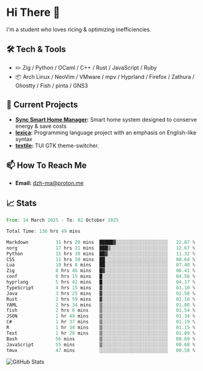 # Hi There 👋
I'm a student who loves ricing & optimizing inefficiencies.
## 🛠️ Tech & Tools
- ✏️  Zig / Python / OCaml / C++ / Rust / JavaScript / Ruby
- 📦 Arch Linux / NeoVim / VMware / mpv / Hyprland / Firefox / Zathura / Ghostty / Fish / pinta / GNS3
## 🔭 Current Projects
- **[Sync Smart Home Manager](https://github.com/dzh-ma/sync):** Smart home system designed to conserve energy & save costs
- **[lexica](https://github.com/dzh-ma/lexica):** Programming language project with an emphasis on English-like syntax
- **[textile](https://github.com/dzh-ma/textile):** TUI GTK theme-switcher.
## 📫 How To Reach Me
- **Email:** [dzh-ma@proton.me](mailto:dzh-ma@proton.me)
## 📈 Stats
<!--START_SECTION:waka-->

```rust
From: 14 March 2025 - To: 02 October 2025

Total Time: 136 hrs 49 mins

Markdown          31 hrs 20 mins  █████▓░░░░░░░░░░░░░░░░░░░   22.87 %
norg              17 hrs 21 mins  ███▒░░░░░░░░░░░░░░░░░░░░░   12.67 %
Python            15 hrs 30 mins  ██▓░░░░░░░░░░░░░░░░░░░░░░   11.32 %
CSS               11 hrs 50 mins  ██░░░░░░░░░░░░░░░░░░░░░░░   08.64 %
Lua               10 hrs 8 mins   ██░░░░░░░░░░░░░░░░░░░░░░░   07.40 %
Zig               8 hrs 46 mins   █▓░░░░░░░░░░░░░░░░░░░░░░░   06.41 %
conf              6 hrs 15 mins   █░░░░░░░░░░░░░░░░░░░░░░░░   04.56 %
hyprlang          5 hrs 42 mins   █░░░░░░░░░░░░░░░░░░░░░░░░   04.17 %
TypeScript        4 hrs 15 mins   ▓░░░░░░░░░░░░░░░░░░░░░░░░   03.10 %
Java              3 hrs 25 mins   ▓░░░░░░░░░░░░░░░░░░░░░░░░   02.50 %
Rust              2 hrs 59 mins   ▓░░░░░░░░░░░░░░░░░░░░░░░░   02.18 %
YAML              2 hrs 34 mins   ▒░░░░░░░░░░░░░░░░░░░░░░░░   01.88 %
fish              2 hrs 6 mins    ▒░░░░░░░░░░░░░░░░░░░░░░░░   01.54 %
JSON              1 hr 49 mins    ▒░░░░░░░░░░░░░░░░░░░░░░░░   01.34 %
C#                1 hr 37 mins    ▒░░░░░░░░░░░░░░░░░░░░░░░░   01.19 %
R                 1 hr 34 mins    ▒░░░░░░░░░░░░░░░░░░░░░░░░   01.15 %
Text              1 hr 29 mins    ▒░░░░░░░░░░░░░░░░░░░░░░░░   01.09 %
Bash              56 mins         ▒░░░░░░░░░░░░░░░░░░░░░░░░   00.69 %
JavaScript        55 mins         ▒░░░░░░░░░░░░░░░░░░░░░░░░   00.68 %
tmux              47 mins         ░░░░░░░░░░░░░░░░░░░░░░░░░   00.58 %
```

<!--END_SECTION:waka-->

![GitHub Stats](https://github-readme-stats.vercel.app/api?username=dzh-ma&show_icons=true&theme=transparent)
